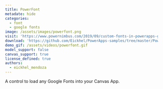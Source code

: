 ```yaml
---
title: PowerFont
metadate: hide
categories:
  - font
  - google fonts
image: /assets/images/powerfont.png
visit: 'https://www.powernimbus.com/2019/09/custom-fonts-in-powerapps-google-font-loader/'
download: 'https://github.com/Eickhel/PowerApps-samples/tree/master/PowerFont/PCF/Code'
demo_gif: /assets/videos/powerfont.gif
model_support: false
canvas_support: true
license_defined: true
authors:
  - eickhel_mendoza
---
```


A control to load any Google Fonts into your Canvas App.

